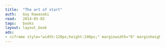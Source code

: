 ```yaml
---
title:	"The art of start"
auth:	Guy Kawasaki
read:	2014-05-02
tags:	books
layout: layout_book
ads:
- <iframe style="width:120px;height:240px;" marginwidth="0" marginheight="0" scrolling="no" frameborder="0" src="//ws-na.amazon-adsystem.com/widgets/q?ServiceVersion=20070822&OneJS=1&Operation=GetAdHtml&MarketPlace=US&source=ss&ref=ss_til&ad_type=product_link&tracking_id=wojcadamkoszh-20&marketplace=amazon&region=US&placement=B00MNNAOX0&asins=B00MNNAOX0&linkId=ZCIHUF27QUXYSBAS&show_border=false&link_opens_in_new_window=true&price_color=333333&title_color=C00000&bg_color=FFFFFF"> </iframe>
---
```






